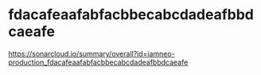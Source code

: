 # fdacafeaafabfacbbecabcdadeafbbdcaeafe
https://sonarcloud.io/summary/overall?id=iamneo-production_fdacafeaafabfacbbecabcdadeafbbdcaeafe
